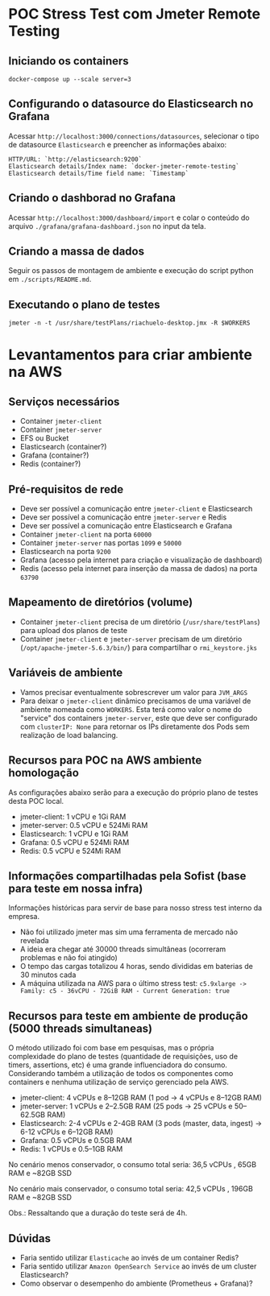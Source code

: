 # POC Stress Test com Jmeter Remote Testing

## Iniciando os containers
`docker-compose up --scale server=3`

## Configurando o datasource do Elasticsearch no Grafana
Acessar `http://localhost:3000/connections/datasources`, selecionar o tipo de datasource `Elasticsearch` e preencher as informações abaixo:

```
HTTP/URL: `http://elasticsearch:9200`
Elasticsearch details/Index name: `docker-jmeter-remote-testing`
Elasticsearch details/Time field name: `Timestamp`
```

## Criando o dashborad no Grafana
Acessar `http://localhost:3000/dashboard/import` e colar o conteúdo do arquivo `./grafana/grafana-dashboard.json` no input da tela.

## Criando a massa de dados
Seguir os passos de montagem de ambiente e execução do script python em `./scripts/README.md`.

## Executando o plano de testes
`jmeter -n -t /usr/share/testPlans/riachuelo-desktop.jmx -R $WORKERS`

# Levantamentos para criar ambiente na AWS

## Serviços necessários
- Container `jmeter-client`
- Container `jmeter-server`
- EFS ou Bucket
- Elasticsearch (container?)
- Grafana (container?)
- Redis (container?)

## Pré-requisitos de rede
- Deve ser possível a comunicação entre `jmeter-client` e Elasticsearch
- Deve ser possível a comunicação entre `jmeter-server` e Redis
- Deve ser possível a comunicação entre Elasticsearch e Grafana
- Container `jmeter-client` na porta `60000`
- Container `jmeter-server` nas portas `1099` e `50000`
- Elasticsearch na porta `9200`
- Grafana (acesso pela internet para criação e visualização de dashboard)
- Redis (acesso pela internet para inserção da massa de dados) na porta `63790`

## Mapeamento de diretórios (volume)
- Container `jmeter-client` precisa de um diretório (`/usr/share/testPlans`) para upload dos planos de teste
- Container `jmeter-client` e `jmeter-server` precisam de um diretório (`/opt/apache-jmeter-5.6.3/bin/`) para compartilhar o `rmi_keystore.jks`

## Variáveis de ambiente
- Vamos precisar eventualmente sobrescrever um valor para `JVM_ARGS`
- Para deixar o `jmeter-client` dinâmico precisamos de uma variável de ambiente nomeada como `WORKERS`. Esta terá como valor o nome do "service" dos containers `jmeter-server`, este que deve ser configurado com `clusterIP: None` para retornar os IPs diretamente dos Pods sem realização de load balancing.

## Recursos para POC na AWS ambiente homologação
As configurações abaixo serão para a execução do próprio plano de testes desta POC local.

- jmeter-client: 1 vCPU e 1Gi RAM
- jmeter-server: 0.5 vCPU e 524Mi RAM
- Elasticsearch: 1 vCPU e 1Gi RAM
- Grafana: 0.5 vCPU e 524Mi RAM
- Redis: 0.5 vCPU e 524Mi RAM

## Informações compartilhadas pela Sofist (base para teste em nossa infra)
Informações históricas para servir de base para nosso stress test interno da empresa.

- Não foi utilizado jmeter mas sim uma ferramenta de mercado não revelada
- A ideia era chegar até 30000 threads simultâneas (ocorreram problemas e não foi atingido)
- O tempo das cargas totalizou 4 horas, sendo divididas em baterias de 30 minutos cada
- A máquina utilizada na AWS para o último stress test: `c5.9xlarge -> Family: c5 - 36vCPU - 72GiB RAM - Current Generation: true`

## Recursos para teste em ambiente de produção (5000 threads simultaneas)
O método utilizado foi com base em pesquisas, mas o própria complexidade do plano de testes (quantidade de requisições, uso de timers, assertions, etc) é uma grande influenciadora do consumo. Considerando também a utilização de todos os componentes como containers e nenhuma utilização de serviço gerenciado pela AWS.

- jmeter-client: 4 vCPUs e 8–12GB RAM (1 pod -> 4 vCPUs e 8–12GB RAM)
- jmeter-server: 1 vCPUs e 2–2.5GB RAM (25 pods -> 25 vCPUs e 50–62.5GB RAM) 
- Elasticsearch: 2-4 vCPUs e 2-4GB RAM (3 pods (master, data, ingest) -> 6-12 vCPUs e 6–12GB RAM)
- Grafana: 0.5 vCPUs e 0.5GB RAM
- Redis: 1 vCPUs e 0.5–1GB RAM

No cenário menos conservador, o consumo total seria:
36,5 vCPUs , 65GB RAM e ~82GB SSD

No cenário mais conservador, o consumo total seria:
42,5 vCPUs , 196GB RAM e ~82GB SSD

Obs.: Ressaltando que a duração do teste será de 4h.

## Dúvidas
- Faria sentido utilizar `Elasticache` ao invés de um container Redis?
- Faria sentido utilizar `Amazon OpenSearch Service` ao invés de um cluster Elasticsearch?
- Como observar o desempenho do ambiente (Prometheus + Grafana)?
